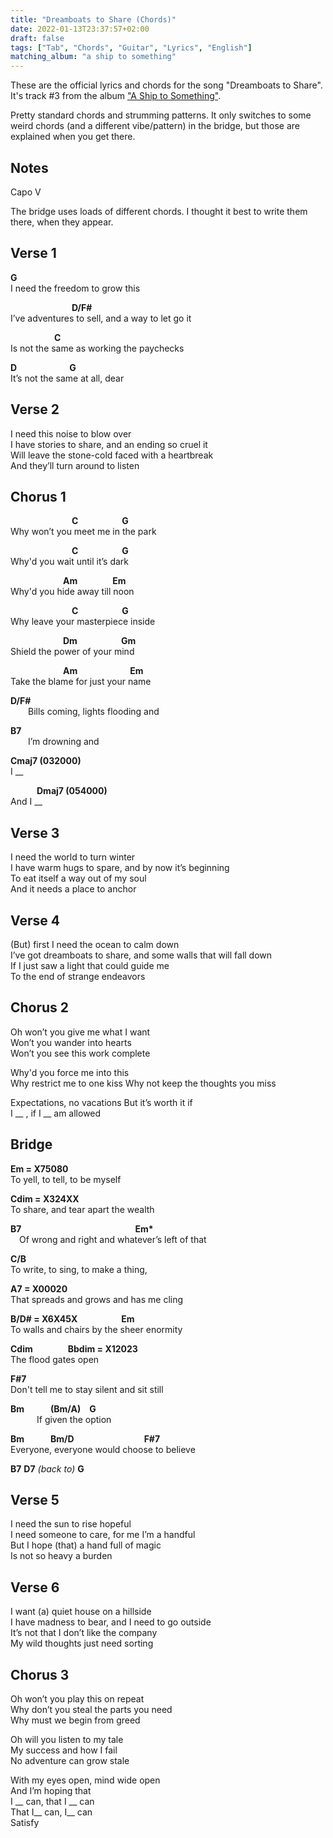 ```yaml
---
title: "Dreamboats to Share (Chords)"
date: 2022-01-13T23:37:57+02:00
draft: false
tags: ["Tab", "Chords", "Guitar", "Lyrics", "English"]
matching_album: "a ship to something"
---
```


These are the official lyrics and chords for the song "Dreamboats to Share". It's track #3 from the album ["A Ship to Something"](/albums/a-ship-to-something). 

Pretty standard chords and strumming patterns. It only switches to some weird chords (and a different vibe/pattern) in the bridge, but those are explained when you get there.

## Notes
Capo V

The bridge uses loads of different chords. I thought it best to write them there, when they appear.

## Verse 1
**G**  
I need the freedom to grow this

&emsp;&emsp;&emsp;&emsp;&emsp;&emsp;&emsp;**D/F#**  
I’ve adventures to sell, and a way to let go it

&emsp;&emsp;&emsp;&emsp;&emsp;**C**  
Is not the same as working the paychecks

**D**&emsp;&emsp;&emsp;&emsp;&emsp;&emsp;**G**  
It’s not the same at all, dear

## Verse 2
I need this noise to blow over  
I have stories to share, and an ending so cruel it  
Will leave the stone-cold faced with a heartbreak  
And they’ll turn around to listen

## Chorus 1
&emsp;&emsp;&emsp;&emsp;&emsp;&emsp;&emsp;**C**&emsp;&emsp;&emsp;&emsp;&emsp;**G**  
Why won’t you meet me in the park

&emsp;&emsp;&emsp;&emsp;&emsp;&emsp;&emsp;**C**&emsp;&emsp;&emsp;&emsp;&emsp;**G**  
Why'd you wait until it’s dark

&emsp;&emsp;&emsp;&emsp;&emsp;&emsp;**Am**&emsp;&emsp;&emsp;&emsp;**Em**  
Why'd you hide away till noon

&emsp;&emsp;&emsp;&emsp;&emsp;&emsp;&emsp;**C**&emsp;&emsp;&emsp;&emsp;&emsp;**G**  
Why leave your masterpiece inside

&emsp;&emsp;&emsp;&emsp;&emsp;&emsp;**Dm**&emsp;&emsp;&emsp;&emsp;&emsp;**Gm**  
Shield the power of your mind

&emsp;&emsp;&emsp;&emsp;&emsp;&emsp;**Am**&emsp;&emsp;&emsp;&emsp;&emsp;&emsp;**Em**  
Take the blame for just your name

**D/F#**  
&emsp;&emsp;Bills coming, lights flooding and

**B7**  
&emsp;&emsp;I’m drowning and

**Cmaj7 (032000)**  
I __

&emsp;&emsp;&emsp;**Dmaj7 (054000)**  
And I __

## Verse 3
I need the world to turn winter  
I have warm hugs to spare, and by now it’s beginning  
To eat itself a way out of my soul  
And it needs a place to anchor  

## Verse 4
(But) first I need the ocean to calm down  
I’ve got dreamboats to share, and some walls that will fall down  
If I just saw a light that could guide me  
To the end of strange endeavors

## Chorus 2
Oh won’t you give me what I want  
Won’t you wander into hearts  
Won’t you see this work complete

Why'd you force me into this  
Why restrict me to one kiss 
Why not keep the thoughts you miss

Expectations, no vacations
But it’s worth it if  
I __ , if I __ am allowed

## Bridge

**Em = X75080**    
To yell, to tell, to be myself

**Cdim = X324XX**  
To share, and tear apart the wealth

**B7**&emsp;&emsp;&emsp;&emsp;&emsp;&emsp;&emsp;&emsp;&emsp;&emsp;&emsp;&emsp;&emsp;**Em\***  
&emsp;Of wrong and right and whatever’s left of that

**C/B**  
To write, to sing, to make a thing, 

**A7 = X00020**  
That spreads and grows and has me cling  

**B/D# = X6X45X**&emsp;&emsp;&emsp;&emsp;&emsp;**Em**  
To walls and chairs by the sheer enormity

**Cdim**&emsp;&emsp;&emsp;&emsp;**Bbdim = X12023**  
The flood gates open		

**F#7**  
Don't tell me to stay silent and sit still

**Bm**&emsp;&emsp;&emsp;**(Bm/A)**&emsp;**G**  
&emsp;&emsp;&emsp;If given the option		

**Bm**&emsp;&emsp;&emsp;**Bm/D**&emsp;&emsp;&emsp;&emsp;&emsp;&emsp;&emsp;&emsp;**F#7**  
Everyone, everyone would choose to believe

**B7**	**D7** _(back to)_ **G**

## Verse 5
I need the sun to rise hopeful  
I need someone to care, for me I’m a handful  
But I hope (that) a hand full of magic  
Is not so heavy a burden

## Verse 6
I want (a) quiet house on a hillside  
I have madness to bear, and I need to go outside  
It’s not that I don’t like the company  
My wild thoughts just need sorting

## Chorus 3
Oh won’t you play this on repeat  
Why don’t you steal the parts you need  
Why must we begin from greed 

Oh will you listen to my tale  
My success and how I fail  
No adventure can grow stale

With my eyes open, mind wide open  
And I’m hoping that  
I __ can, that I __ can  
That I__ can, I__ can  
Satisfy
